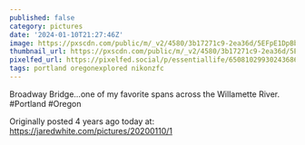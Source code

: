 ```yaml
---
published: false
category: pictures
date: '2024-01-10T21:27:46Z'
image: https://pxscdn.com/public/m/_v2/4580/3b17271c9-2ea36d/5EFpE1DpBbh7/ADFG8G7QhnpeBMpDykn8u1ume95f8imZFm20kOQL.jpg
thumbnail_url: https://pxscdn.com/public/m/_v2/4580/3b17271c9-2ea36d/5EFpE1DpBbh7/ADFG8G7QhnpeBMpDykn8u1ume95f8imZFm20kOQL_thumb.jpg
pixelfed_url: https://pixelfed.social/p/essentiallife/650810299302436861
tags: portland oregonexplored nikonzfc
---
```


Broadway Bridge…one of my favorite spans across the Willamette River. #Portland #Oregon  
  
Originally posted 4 years ago today at:  
https://jaredwhite.com/pictures/20200110/1